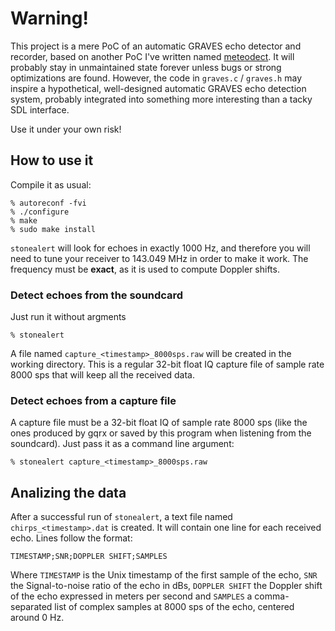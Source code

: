 # Warning!
This project is a mere PoC of an automatic GRAVES echo detector and recorder, based on another PoC I've written named [meteodect](https://github.com/BatchDrake/meteodetect). It will probably stay in unmaintained state forever unless bugs or strong optimizations are found. However, the code in `graves.c` / `graves.h` may inspire a hypothetical, well-designed automatic GRAVES echo detection system, probably integrated into something more interesting than a tacky SDL interface.

Use it under your own risk!

## How to use it
Compile it as usual:

```
% autoreconf -fvi
% ./configure
% make
% sudo make install
```

`stonealert` will look for echoes in exactly 1000 Hz, and therefore you will need to tune your receiver to 143.049 MHz in order to make it work. The frequency must be **exact**, as it is used to compute Doppler shifts.


### Detect echoes from the soundcard
Just run it without argments
```
% stonealert
```

A file named `capture_<timestamp>_8000sps.raw` will be created in the working directory. This is a regular 32-bit float IQ capture file of sample rate 8000 sps that will keep all the received data.

### Detect echoes from a capture file
A capture file must be a 32-bit float IQ of sample rate 8000 sps (like the ones produced by gqrx or saved by this program when listening from the soundcard). Just pass it as a command line argument:

```
% stonealert capture_<timestamp>_8000sps.raw
```

## Analizing the data
After a successful run of `stonealert`, a text file named `chirps_<timestamp>.dat` is created. It will contain one line for each received echo. Lines follow the format:

```
TIMESTAMP;SNR;DOPPLER SHIFT;SAMPLES
```

Where `TIMESTAMP` is the Unix timestamp of the first sample of the echo, `SNR` the Signal-to-noise ratio of the echo in dBs, `DOPPLER SHIFT` the Doppler shift of the echo expressed in meters per second and `SAMPLES` a comma-separated list of complex samples at 8000 sps of the echo, centered around 0 Hz.

